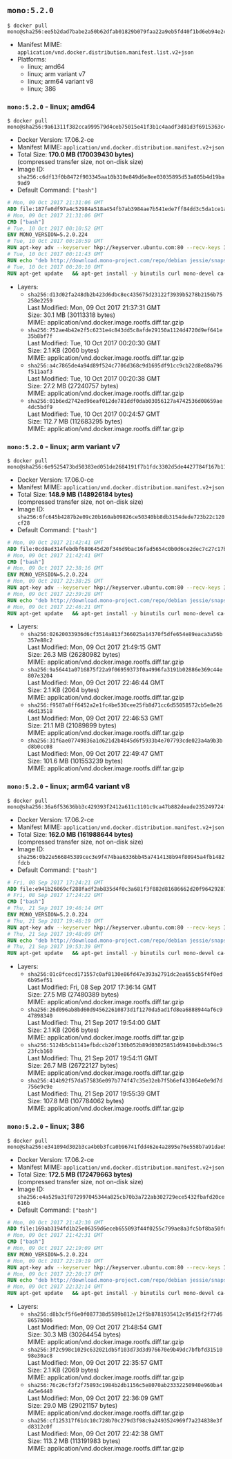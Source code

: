 ## `mono:5.2.0`

```console
$ docker pull mono@sha256:ee5b2dad7babe2a50b62dfab01829b079faa22a9eb5fd40f1bd6eb94e2c80c5e
```

-	Manifest MIME: `application/vnd.docker.distribution.manifest.list.v2+json`
-	Platforms:
	-	linux; amd64
	-	linux; arm variant v7
	-	linux; arm64 variant v8
	-	linux; 386

### `mono:5.2.0` - linux; amd64

```console
$ docker pull mono@sha256:9a61311f382cca999579d4ceb75015e41f3b1c4aadf3d81d3f6915363c46f114
```

-	Docker Version: 17.06.2-ce
-	Manifest MIME: `application/vnd.docker.distribution.manifest.v2+json`
-	Total Size: **170.0 MB (170039430 bytes)**  
	(compressed transfer size, not on-disk size)
-	Image ID: `sha256:c6df13f0b8472f903345aa10b310e849d6e8ee03035895d53a805b4d19ba9ad9`
-	Default Command: `["bash"]`

```dockerfile
# Mon, 09 Oct 2017 21:31:06 GMT
ADD file:187fe0df97a4c52984a518a454fb7ab3984ae7b541ede7ff84dd3c5da1ce1a59 in / 
# Mon, 09 Oct 2017 21:31:06 GMT
CMD ["bash"]
# Tue, 10 Oct 2017 00:10:52 GMT
ENV MONO_VERSION=5.2.0.224
# Tue, 10 Oct 2017 00:10:59 GMT
RUN apt-key adv --keyserver hkp://keyserver.ubuntu.com:80 --recv-keys 3FA7E0328081BFF6A14DA29AA6A19B38D3D831EF
# Tue, 10 Oct 2017 00:11:43 GMT
RUN echo "deb http://download.mono-project.com/repo/debian jessie/snapshots/$MONO_VERSION main" > /etc/apt/sources.list.d/mono-official.list   && apt-get update   && apt-get install -y mono-runtime   && rm -rf /var/lib/apt/lists/* /tmp/*
# Tue, 10 Oct 2017 00:20:10 GMT
RUN apt-get update   && apt-get install -y binutils curl mono-devel ca-certificates-mono fsharp mono-vbnc nuget referenceassemblies-pcl   && rm -rf /var/lib/apt/lists/* /tmp/*
```

-	Layers:
	-	`sha256:d13d02fa248db2b423d6dbc8ec435675d23122f3939b5278b2156b75258e2259`  
		Last Modified: Mon, 09 Oct 2017 21:37:31 GMT  
		Size: 30.1 MB (30113318 bytes)  
		MIME: application/vnd.docker.image.rootfs.diff.tar.gzip
	-	`sha256:752ae4b42e2f5c6231e4c843dd5c8afde29150a1124d4720d9ef641e35b8bf7f`  
		Last Modified: Tue, 10 Oct 2017 00:20:30 GMT  
		Size: 2.1 KB (2060 bytes)  
		MIME: application/vnd.docker.image.rootfs.diff.tar.gzip
	-	`sha256:a4c7865de4a94d89f524c7706d368c9d1695df91cc9cb22d8e08a796f511aaf3`  
		Last Modified: Tue, 10 Oct 2017 00:20:38 GMT  
		Size: 27.2 MB (27240757 bytes)  
		MIME: application/vnd.docker.image.rootfs.diff.tar.gzip
	-	`sha256:01b6ed2742ed96eaf012de781ddf0dab03056127a4742536d08659ae4dc5bdf9`  
		Last Modified: Tue, 10 Oct 2017 00:24:57 GMT  
		Size: 112.7 MB (112683295 bytes)  
		MIME: application/vnd.docker.image.rootfs.diff.tar.gzip

### `mono:5.2.0` - linux; arm variant v7

```console
$ docker pull mono@sha256:6e9525473bd50383ed051de2684191f7b1fdc3302d5de4427784f167b11308a3
```

-	Docker Version: 17.06.0-ce
-	Manifest MIME: `application/vnd.docker.distribution.manifest.v2+json`
-	Total Size: **148.9 MB (148926184 bytes)**  
	(compressed transfer size, not on-disk size)
-	Image ID: `sha256:6fc645b4287b2e09c20b160ab09826ce50340bb8db3154dede723b22c120cf28`
-	Default Command: `["bash"]`

```dockerfile
# Mon, 09 Oct 2017 21:42:41 GMT
ADD file:0cd8ed314febdbf680645d20f346d9bac16fad5654c0b0d6ce2dec7c27c17b9a in / 
# Mon, 09 Oct 2017 21:42:41 GMT
CMD ["bash"]
# Mon, 09 Oct 2017 22:38:16 GMT
ENV MONO_VERSION=5.2.0.224
# Mon, 09 Oct 2017 22:38:25 GMT
RUN apt-key adv --keyserver hkp://keyserver.ubuntu.com:80 --recv-keys 3FA7E0328081BFF6A14DA29AA6A19B38D3D831EF
# Mon, 09 Oct 2017 22:39:28 GMT
RUN echo "deb http://download.mono-project.com/repo/debian jessie/snapshots/$MONO_VERSION main" > /etc/apt/sources.list.d/mono-official.list   && apt-get update   && apt-get install -y mono-runtime   && rm -rf /var/lib/apt/lists/* /tmp/*
# Mon, 09 Oct 2017 22:46:21 GMT
RUN apt-get update   && apt-get install -y binutils curl mono-devel ca-certificates-mono fsharp mono-vbnc nuget referenceassemblies-pcl   && rm -rf /var/lib/apt/lists/* /tmp/*
```

-	Layers:
	-	`sha256:02620033936d6cf3514a813f366025a14370f5dfe654e89eaca3a56b357e88c2`  
		Last Modified: Mon, 09 Oct 2017 21:49:15 GMT  
		Size: 26.3 MB (26280982 bytes)  
		MIME: application/vnd.docker.image.rootfs.diff.tar.gzip
	-	`sha256:9a56441a0716875f22a9f06959373f0a4996fa3191b02886e369c44e807e3204`  
		Last Modified: Mon, 09 Oct 2017 22:46:44 GMT  
		Size: 2.1 KB (2064 bytes)  
		MIME: application/vnd.docker.image.rootfs.diff.tar.gzip
	-	`sha256:f9587a8ff6452a2e1fc4be530cee25fb8d71cc6d55058572cb5e8e2646d13518`  
		Last Modified: Mon, 09 Oct 2017 22:46:53 GMT  
		Size: 21.1 MB (21089899 bytes)  
		MIME: application/vnd.docker.image.rootfs.diff.tar.gzip
	-	`sha256:31f6ae07749836a1d621d2b4845d6f5933b4e707793cde023a4a9b3bd8b0cc08`  
		Last Modified: Mon, 09 Oct 2017 22:49:47 GMT  
		Size: 101.6 MB (101553239 bytes)  
		MIME: application/vnd.docker.image.rootfs.diff.tar.gzip

### `mono:5.2.0` - linux; arm64 variant v8

```console
$ docker pull mono@sha256:36a6f53636bb3c429393f2412a611c1101c9ca47b882deade235249724f55bd6
```

-	Docker Version: 17.06.2-ce
-	Manifest MIME: `application/vnd.docker.distribution.manifest.v2+json`
-	Total Size: **162.0 MB (161988644 bytes)**  
	(compressed transfer size, not on-disk size)
-	Image ID: `sha256:0b22e566845389cec3e9f474baa6336bb45a7414138b94f80945a4fb1482fdcb`
-	Default Command: `["bash"]`

```dockerfile
# Fri, 08 Sep 2017 17:24:21 GMT
ADD file:e941b26069cf288fadf2ab835d4f0c3a681f3f882d81686662d20f9642928795 in / 
# Fri, 08 Sep 2017 17:24:22 GMT
CMD ["bash"]
# Thu, 21 Sep 2017 19:46:14 GMT
ENV MONO_VERSION=5.2.0.224
# Thu, 21 Sep 2017 19:46:19 GMT
RUN apt-key adv --keyserver hkp://keyserver.ubuntu.com:80 --recv-keys 3FA7E0328081BFF6A14DA29AA6A19B38D3D831EF
# Thu, 21 Sep 2017 19:48:09 GMT
RUN echo "deb http://download.mono-project.com/repo/debian jessie/snapshots/$MONO_VERSION main" > /etc/apt/sources.list.d/mono-official.list   && apt-get update   && apt-get install -y mono-runtime   && rm -rf /var/lib/apt/lists/* /tmp/*
# Thu, 21 Sep 2017 19:53:39 GMT
RUN apt-get update   && apt-get install -y binutils curl mono-devel ca-certificates-mono fsharp mono-vbnc nuget referenceassemblies-pcl   && rm -rf /var/lib/apt/lists/* /tmp/*
```

-	Layers:
	-	`sha256:01c8fcecd171557c0af8130e86fd47e393a2791dc2ea655cb5f4f0ed6b95ef51`  
		Last Modified: Fri, 08 Sep 2017 17:36:14 GMT  
		Size: 27.5 MB (27480389 bytes)  
		MIME: application/vnd.docker.image.rootfs.diff.tar.gzip
	-	`sha256:26d096ab8bd60d945622610873d1f1270da5ad1fd8ea6888944af6c947898340`  
		Last Modified: Thu, 21 Sep 2017 19:54:00 GMT  
		Size: 2.1 KB (2066 bytes)  
		MIME: application/vnd.docker.image.rootfs.diff.tar.gzip
	-	`sha256:5124b5cb1141efbdccb20f130b052b89d03025851d69410ebdb394c523fcb160`  
		Last Modified: Thu, 21 Sep 2017 19:54:11 GMT  
		Size: 26.7 MB (26722127 bytes)  
		MIME: application/vnd.docker.image.rootfs.diff.tar.gzip
	-	`sha256:414b92f57da575836e097b774f47c35e32eb7f5b6ef433064e0e9d7d756e9c9e`  
		Last Modified: Thu, 21 Sep 2017 19:55:39 GMT  
		Size: 107.8 MB (107784062 bytes)  
		MIME: application/vnd.docker.image.rootfs.diff.tar.gzip

### `mono:5.2.0` - linux; 386

```console
$ docker pull mono@sha256:e341094d302b3ca4b0b3fca0b96741fdd462e4a2895e76e558b7a91dae5373b2
```

-	Docker Version: 17.06.2-ce
-	Manifest MIME: `application/vnd.docker.distribution.manifest.v2+json`
-	Total Size: **172.5 MB (172479663 bytes)**  
	(compressed transfer size, not on-disk size)
-	Image ID: `sha256:e4a529a31f872997045344a825cb70b3a722ab302729ece5432fbafd20ce616b`
-	Default Command: `["bash"]`

```dockerfile
# Mon, 09 Oct 2017 21:42:30 GMT
ADD file:169ab3194fd1b25e06359d6eceb655093f44f0255c799ae8a3fc5bf8ba50fd8d in / 
# Mon, 09 Oct 2017 21:42:31 GMT
CMD ["bash"]
# Mon, 09 Oct 2017 22:19:09 GMT
ENV MONO_VERSION=5.2.0.224
# Mon, 09 Oct 2017 22:19:19 GMT
RUN apt-key adv --keyserver hkp://keyserver.ubuntu.com:80 --recv-keys 3FA7E0328081BFF6A14DA29AA6A19B38D3D831EF
# Mon, 09 Oct 2017 22:20:17 GMT
RUN echo "deb http://download.mono-project.com/repo/debian jessie/snapshots/$MONO_VERSION main" > /etc/apt/sources.list.d/mono-official.list   && apt-get update   && apt-get install -y mono-runtime   && rm -rf /var/lib/apt/lists/* /tmp/*
# Mon, 09 Oct 2017 22:32:14 GMT
RUN apt-get update   && apt-get install -y binutils curl mono-devel ca-certificates-mono fsharp mono-vbnc nuget referenceassemblies-pcl   && rm -rf /var/lib/apt/lists/* /tmp/*
```

-	Layers:
	-	`sha256:d8b3cf5f6e0f087738d5589b812e12f5b8781935412c95d15f2f77d68657b006`  
		Last Modified: Mon, 09 Oct 2017 21:48:54 GMT  
		Size: 30.3 MB (30264454 bytes)  
		MIME: application/vnd.docker.image.rootfs.diff.tar.gzip
	-	`sha256:3f2c998c1029c632021db5f103d73d3d976670e9b49dc7bfbfd3151098e30ac8`  
		Last Modified: Mon, 09 Oct 2017 22:35:57 GMT  
		Size: 2.1 KB (2069 bytes)  
		MIME: application/vnd.docker.image.rootfs.diff.tar.gzip
	-	`sha256:76c26cf3f2f75893c1984b2db1156c5e8070ab23332250940e960ba44a5e6440`  
		Last Modified: Mon, 09 Oct 2017 22:36:09 GMT  
		Size: 29.0 MB (29021157 bytes)  
		MIME: application/vnd.docker.image.rootfs.diff.tar.gzip
	-	`sha256:cf125317f61dc10c728b70c279d3f98c9a2493524969f7a234838e3fd8312c0f`  
		Last Modified: Mon, 09 Oct 2017 22:42:38 GMT  
		Size: 113.2 MB (113191983 bytes)  
		MIME: application/vnd.docker.image.rootfs.diff.tar.gzip
